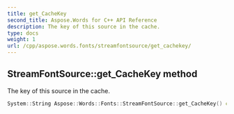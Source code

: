 ```yaml
---
title: get_CacheKey
second_title: Aspose.Words for C++ API Reference
description: The key of this source in the cache.
type: docs
weight: 1
url: /cpp/aspose.words.fonts/streamfontsource/get_cachekey/
---
```

## StreamFontSource::get_CacheKey method


The key of this source in the cache.

```cpp
System::String Aspose::Words::Fonts::StreamFontSource::get_CacheKey() const
```

